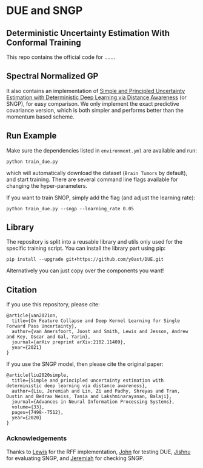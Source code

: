 # DUE and SNGP


## Deterministic Uncertainty Estimation With Conformal Training
This repo contains the official code for .......


## Spectral Normalized GP
It also contains an implementation of [Simple and Principled Uncertainty Estimation with Deterministic Deep Learning via Distance Awareness](https://arxiv.org/abs/2006.10108) (or SNGP), for easy comparison.
We only implement the exact predictive covariance version, which is both simpler and performs better than the momentum based scheme.


## Run Example

Make sure the dependencies listed in `environment.yml` are available and run:

```
python train_due.py
```

which will automatically download the dataset (`Brain Tumors` by default), and start training.
There are several command line flags available for changing the hyper-parameters.


If you want to train SNGP, simply add the flag (and adjust the learning rate):

```
python train_due.py --sngp --learning_rate 0.05
```

## Library

The repository is split into a reusable library and utils only used for the specific training script. You can install the library part using pip:

```
pip install --upgrade git+https://github.com/y0ast/DUE.git
```

Alternatively you can just copy over the components you want!

## Citation

If you use this repository, please cite:
```
@article{van2021on,
  title={On Feature Collapse and Deep Kernel Learning for Single Forward Pass Uncertainty},
  author={van Amersfoort, Joost and Smith, Lewis and Jesson, Andrew and Key, Oscar and Gal, Yarin},
  journal={arXiv preprint arXiv:2102.11409},
  year={2021}
}
```

If you use the SNGP model, then please cite the original paper:
```
@article{liu2020simple,
  title={Simple and principled uncertainty estimation with deterministic deep learning via distance awareness},
  author={Liu, Jeremiah and Lin, Zi and Padhy, Shreyas and Tran, Dustin and Bedrax Weiss, Tania and Lakshminarayanan, Balaji},
  journal={Advances in Neural Information Processing Systems},
  volume={33},
  pages={7498--7512},
  year={2020}
}
```

### Acknowledgements

Thanks to [Lewis](https://github.com/lsgos) for the RFF implementation, [John](https://github.com/johnryan465) for testing DUE, [Jishnu](https://github.com/omegafragger) for evaluating SNGP, and [Jeremiah](https://github.com/jereliu) for checking SNGP.
